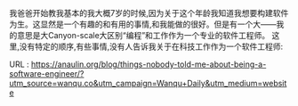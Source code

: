  
  
 我爸爸开始教我基本的我大概7岁的时候,因为关于这个年龄我知道我想要构建软件为生。这显然是一个有趣的和有用的事情,和我能做的很好。但是有一个大——我的意思是大Canyon-scale大区别“编程”和工作作为一个专业的软件工程师。 
 这里,没有特定的顺序,有些事情,没有人告诉我关于在科技工作作为一个软件工程师: 
  
   
  URL : https://anaulin.org/blog/things-nobody-told-me-about-being-a-software-engineer/?utm_source=wanqu.co&utm_campaign=Wanqu+Daily&utm_medium=website
